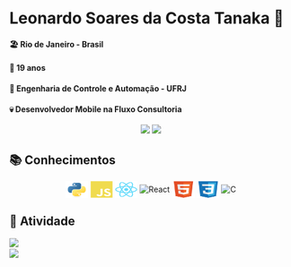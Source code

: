 # Leonardo Soares da Costa Tanaka 👋
#### 🏖️ Rio de Janeiro - Brasil
#### 🔞 19 anos
#### 📜 Engenharia de Controle e Automação - UFRJ
#### 💀 Desenvolvedor Mobile na Fluxo Consultoria

<div align="center" >
    <a href = "mailto:leonardo.tanaka@poli.ufrj.br"><img src="https://img.shields.io/badge/Gmail-D14836?style=for-the-badge&logo=gmail&logoColor=white" target="_blank"></a>
    <a href="https://www.linkedin.com/in/leonardo-sdct/" target="_blank"><img src="https://img.shields.io/badge/LinkedIn-0077B5?style=for-the-badge&logo=linkedin&logoColor=white" target="_blank"></a> 
</div>

## 📚 Conhecimentos

<div align="center" marginTop="60px">
  <img align="center" alt="Python" height="30" width="40" src="https://raw.githubusercontent.com/devicons/devicon/master/icons/python/python-original.svg">
  <img align="center" alt="Js" height="30" width="40" src="https://raw.githubusercontent.com/devicons/devicon/master/icons/javascript/javascript-plain.svg">
  <img align="center" alt="React" height="30" width="40" src="https://raw.githubusercontent.com/devicons/devicon/master/icons/react/react-original.svg">
  <img align="center" alt="React" height="30" width="40" src="https://cdn.jsdelivr.net/gh/devicons/devicon/icons/nodejs/nodejs-original.svg" />
  <img align="center" alt="HTML" height="30" width="40" src="https://raw.githubusercontent.com/devicons/devicon/master/icons/html5/html5-original.svg">
  <img align="center" alt="CSS" height="30" width="40" src="https://raw.githubusercontent.com/devicons/devicon/master/icons/css3/css3-original.svg">
  <img align="center" alt="C" height="30" width="40" src="https://cdn.jsdelivr.net/gh/devicons/devicon/icons/c/c-original.svg" />
 </div> 
 
##  🐍 Atividade

 <div>
   <img  width="50%" src="https://github-readme-stats.vercel.app/api?username=leotanaka4&show_icons=true&theme=tokyonight&include_all_commits=true&count_private=true"/>
  </br>
 <img width="50%" src="https://github-readme-streak-stats.herokuapp.com/?user=leotanaka4&show_icons=true&locale=en&layout=compact&theme=tokyonight&line_height=0" />
